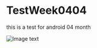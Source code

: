 # TestWeek0404
this is a test for android 04 month

![Image text](https://github.com/zhang721688/TestWeek0404/blob/master/img/t4w4-20180328.gif)
